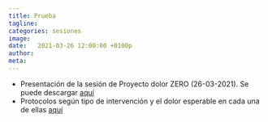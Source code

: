 ```yaml
---
title: Prueba
tagline: 
categories: sesiones
image: 
date:   2021-03-26 12:00:00 +0100p
author: 
meta: 
---
```


  * Presentación de la sesión de Proyecto dolor ZERO (26-03-2021). Se puede descargar [aquí](https://drive.google.com/file/d/1Tsyp1Q3DvXJVOSMjXnSxTz4Lb4lzpXQN/view?usp=sharing)
  * Protocolos según tipo de intervención y el dolor esperable en cada una de ellas [aquí](https://drive.google.com/file/d/13mE-MzI8xPDjQowKYYPtPlLaqZB9Rgb2/view?usp=sharing)


